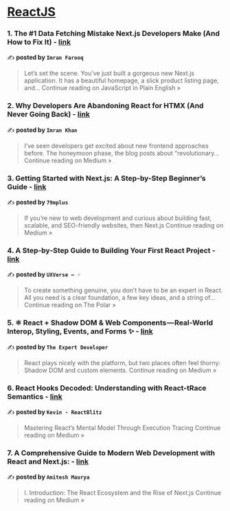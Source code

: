 
<h1><a href=https://medium.com/tag/reactjs/recommended target="_blank" rel="noopener noreferrer">ReactJS</a></h1>
<h3>1. The #1 Data Fetching Mistake Next.js Developers Make (And How to Fix It) - <a href="https://javascript.plainenglish.io/the-1-data-fetching-mistake-next-js-developers-make-and-how-to-fix-it-8b21e01902cd?source=rss------reactjs-5" target="_blank" rel="noopener noreferrer">link</a></h3>

✍️ **posted by `Imran Farooq`**

<blockquote>Let’s set the scene. You’ve just built a gorgeous new Next.js application. It has a beautiful homepage, a slick product listing page, and…
Continue reading on JavaScript in Plain English »</blockquote>

<h3>2. Why Developers Are Abandoning React for HTMX (And Never Going Back) - <a href="https://imrankhani.medium.com/why-developers-are-abandoning-react-for-htmx-and-never-going-back-cb02b6551b44?source=rss------reactjs-5" target="_blank" rel="noopener noreferrer">link</a></h3>

✍️ **posted by `Imran Khan`**

<blockquote>I’ve seen developers get excited about new frontend approaches before. The honeymoon phase, the blog posts about “revolutionary…
Continue reading on Medium »</blockquote>

<h3>3. Getting Started with Next.js: A Step-by-Step Beginner’s Guide - <a href="https://medium.com/@admin_79781/getting-started-with-next-js-a-step-by-step-beginners-guide-30a81bc02c0c?source=rss------reactjs-5" target="_blank" rel="noopener noreferrer">link</a></h3>

✍️ **posted by `79mplus`**

<blockquote>If you’re new to web development and curious about building fast, scalable, and SEO-friendly websites, then Next.js
Continue reading on Medium »</blockquote>

<h3>4. A Step‑by‑Step Guide to Building Your First React Project - <a href="https://medium.com/thepolar/a-step-by-step-guide-to-building-your-first-react-project-0e8c8d6697b2?source=rss------reactjs-5" target="_blank" rel="noopener noreferrer">link</a></h3>

✍️ **posted by `UXVerse — ◦ `**

<blockquote>To create something genuine, you don’t have to be an expert in React. All you need is a clear foundation, a few key ideas, and a string of…
Continue reading on The Polar »</blockquote>

<h3>5. ⚛️ React + Shadow DOM & Web Components — Real-World Interop, Styling, Events, and Forms ✨ - <a href="https://the-expert-developer.medium.com/%EF%B8%8F-react-shadow-dom-web-components-real-world-interop-styling-events-and-forms-031547ad0db0?source=rss------reactjs-5" target="_blank" rel="noopener noreferrer">link</a></h3>

✍️ **posted by `The Expert Developer`**

<blockquote>React plays nicely with the platform, but two places often feel thorny: Shadow DOM and custom elements.
Continue reading on Medium »</blockquote>

<h3>6. React Hooks Decoded: Understanding with React-tRace Semantics - <a href="https://medium.com/@ReactBlitz/react-hooks-decoded-understanding-with-react-trace-semantics-264262380f1d?source=rss------reactjs-5" target="_blank" rel="noopener noreferrer">link</a></h3>

✍️ **posted by `Kevin - ReactBlitz`**

<blockquote>Mastering React’s Mental Model Through Execution Tracing
Continue reading on Medium »</blockquote>

<h3>7. A Comprehensive Guide to Modern Web Development with React and Next.js: - <a href="https://medium.com/@aamiteshmaurya/a-comprehensive-guide-to-modern-web-development-with-react-and-next-js-c299815100f1?source=rss------reactjs-5" target="_blank" rel="noopener noreferrer">link</a></h3>

✍️ **posted by `Amitesh Maurya`**

<blockquote>I. Introduction: The React Ecosystem and the Rise of Next.js
Continue reading on Medium »</blockquote>


